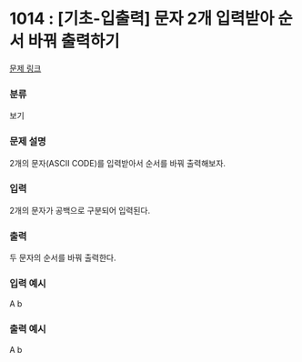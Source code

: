 # 1014 : [기초-입출력] 문자 2개 입력받아 순서 바꿔 출력하기

[문제 링크](https://www.codeup.kr/problem.php?id=1014)

### 분류

보기

### 문제 설명

<p>2개의 문자(ASCII CODE)를 입력받아서 순서를 바꿔 출력해보자.
</p>

### 입력

<p>2개의 문자가 공백으로 구분되어 입력된다.</p>

### 출력

<p>두 문자의 순서를 바꿔 출력한다.</p>

### 입력 예시

<p>A b</p>

### 출력 예시

<p>A b</p>
